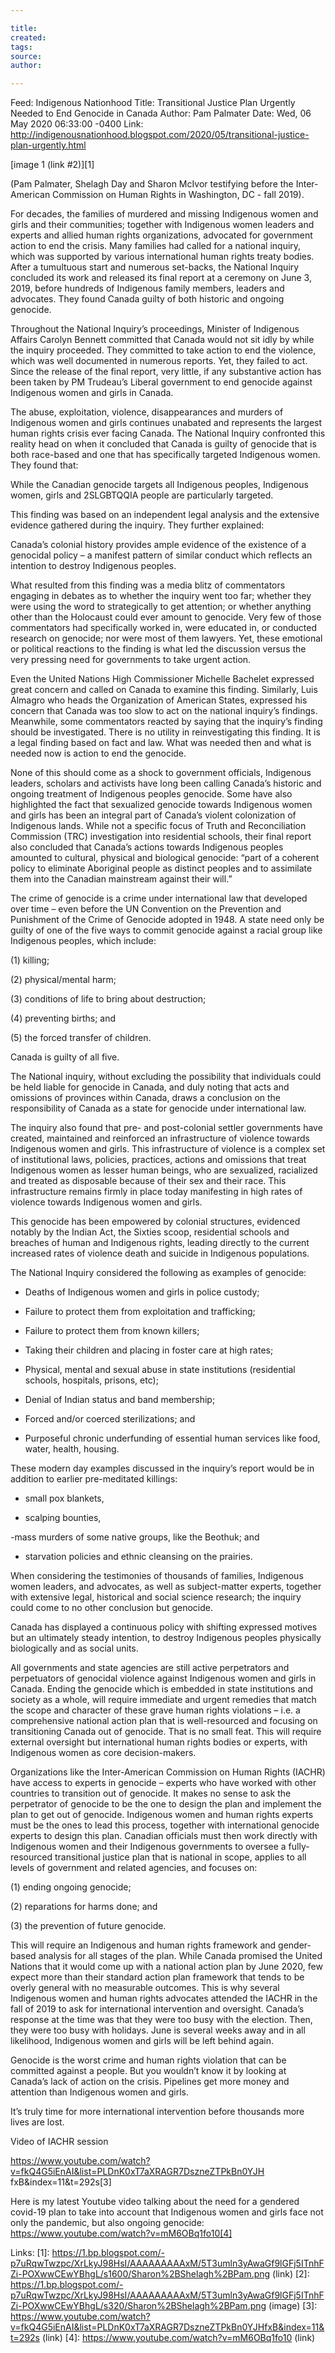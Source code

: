 ```yaml
---

title:
created:
tags:
source:
author:

---
```

Feed: Indigenous Nationhood
Title: Transitional Justice Plan Urgently Needed to End Genocide in Canada
Author: Pam Palmater
Date: Wed, 06 May 2020 06:33:00 -0400
Link: http://indigenousnationhood.blogspot.com/2020/05/transitional-justice-plan-urgently.html
 
[image 1 (link #2)][1]
 
(Pam Palmater, Shelagh Day and Sharon McIvor testifying before the 
Inter-American Commission on Human Rights in Washington, DC - fall 2019).
 
 
For decades, the families of murdered and missing Indigenous women and girls and
their communities; together with Indigenous women leaders and experts and allied
human rights organizations, advocated for government action to end the crisis. 
Many families had called for a national inquiry, which was supported by various 
international human rights treaty bodies. After a tumultuous start and numerous 
set-backs, the National Inquiry concluded its work and released its final report
at a ceremony on June 3, 2019, before hundreds of Indigenous family members, 
leaders and advocates. They found Canada guilty of both historic and ongoing 
genocide.
 
 
Throughout the National Inquiry’s proceedings, Minister of Indigenous Affairs 
Carolyn Bennett committed that Canada would not sit idly by while the inquiry 
proceeded. They committed to take action to end the violence, which was well 
documented in numerous reports. Yet, they failed to act. Since the release of 
the final report, very little, if any substantive action has been taken by PM 
Trudeau’s Liberal government to end genocide against Indigenous women and girls 
in Canada. 
 
 
The abuse, exploitation, violence, disappearances and murders of Indigenous 
women and girls continues unabated and represents the largest human rights 
crisis ever facing Canada. The National Inquiry confronted this reality head on 
when it concluded that Canada is guilty of genocide that is both race-based and 
one that has specifically targeted Indigenous women. They found that:
 
 
While the Canadian genocide targets all Indigenous peoples, Indigenous women, 
girls and 2SLGBTQQIA people are particularly targeted.
 
 
This finding was based on an independent legal analysis and the extensive 
evidence gathered during the inquiry. They further explained:
 
 
Canada’s colonial history provides ample evidence of the existence of a 
genocidal policy – a manifest pattern of similar conduct which reflects an 
intention to destroy Indigenous peoples.
 
 
What resulted from this finding was a media blitz of commentators engaging in 
debates as to whether the inquiry went too far; whether they were using the word
to strategically to get attention; or whether anything other than the Holocaust 
could ever amount to genocide. Very few of those commentators had specifically 
worked in, were educated in, or conducted research on genocide; nor were most of
them lawyers. Yet, these emotional or political reactions to the finding is what
led the discussion versus the very pressing need for governments to take urgent 
action. 
 
 
Even the United Nations High Commissioner Michelle Bachelet expressed great 
concern and called on Canada to examine this finding. Similarly, Luis Almagro 
who heads the Organization of American States, expressed his concern that Canada
was too slow to act on the national inquiry’s findings. Meanwhile, some 
commentators reacted by saying that the inquiry’s finding should be 
investigated. There is no utility in reinvestigating this finding. It is a legal
finding based on fact and law. What was needed then and what is needed now is 
action to end the genocide.
 
 
None of this should come as a shock to government officials, Indigenous leaders,
scholars and activists have long been calling Canada’s historic and ongoing 
treatment of Indigenous peoples genocide. Some have also highlighted the fact 
that sexualized genocide towards Indigenous women and girls has been an integral
part of Canada’s violent colonization of Indigenous lands. While not a specific 
focus of Truth and Reconciliation Commission (TRC) investigation into 
residential schools, their final report also concluded that Canada’s actions 
towards Indigenous peoples amounted to cultural, physical and biological 
genocide: “part of a coherent policy to eliminate Aboriginal people as distinct 
peoples and to assimilate them into the Canadian mainstream against their will.”
 
 
The crime of genocide is a crime under international law that developed over 
time – even before the UN Convention on the Prevention and Punishment of the 
Crime of Genocide adopted in 1948. A state need only be guilty of one of the 
five ways to commit genocide against a racial group like Indigenous peoples, 
which include: 
 
 
(1) killing; 
 
(2) physical/mental harm; 
 
(3) conditions of life to bring about destruction; 
 
(4) preventing births; and 
 
(5) the forced transfer of children. 
 
 
Canada is guilty of all five.
 
 
The National inquiry, without excluding the possibility that individuals could 
be held liable for genocide in Canada, and duly noting that acts and omissions 
of provinces within Canada, draws a conclusion on the responsibility of Canada 
as a state for genocide under international law.
 
 
The inquiry also found that pre- and post-colonial settler governments have 
created, maintained and reinforced an infrastructure of violence towards 
Indigenous women and girls. This infrastructure of violence is a complex set of 
institutional laws, policies, practices, actions and omissions that treat 
Indigenous women as lesser human beings, who are sexualized, racialized and 
treated as disposable because of their sex and their race. This infrastructure 
remains firmly in place today manifesting in high rates of violence towards 
Indigenous women and girls.
 
 
This genocide has been empowered by colonial structures, evidenced notably by 
the Indian Act, the Sixties scoop, residential schools and breaches of human and
Indigenous rights, leading directly to the current increased rates of violence 
death and suicide in Indigenous populations.
 
 
The National Inquiry considered the following as examples of genocide:
 
 
- Deaths of Indigenous women and girls in police custody;
 
- Failure to protect them from exploitation and trafficking;
 
- Failure to protect them from known killers;
 
- Taking their children and placing in foster care at high rates;
 
- Physical, mental and sexual abuse in state institutions (residential schools, 
hospitals, prisons, etc);
 
- Denial of Indian status and band membership;
 
- Forced and/or coerced sterilizations; and
 
- Purposeful chronic underfunding of essential human services like food, water, 
health, housing.
 
 
These modern day examples discussed in the inquiry’s report would be in addition
to earlier pre-meditated killings:
 
 
- small pox blankets, 
 
- scalping bounties, 
 
-mass murders of some native groups, like the Beothuk; and
 
- starvation policies and ethnic cleansing on the prairies.
 
 
When considering the testimonies of thousands of families, Indigenous women 
leaders, and advocates, as well as subject-matter experts, together with 
extensive legal, historical and social science research; the inquiry could come 
to no other conclusion but genocide.
 
 
Canada has displayed a continuous policy with shifting expressed motives but an 
ultimately steady intention, to destroy Indigenous peoples physically 
biologically and as social units.
 
 
All governments and state agencies are still active perpetrators and 
perpetuators of genocidal violence against Indigenous women and girls in Canada.
Ending the genocide which is embedded in state institutions and society as a 
whole, will require immediate and urgent remedies that match the scope and 
character of these grave human rights violations – i.e. a comprehensive national
action plan that is well-resourced and focusing on transitioning Canada out of 
genocide. That is no small feat. This will require external oversight but 
international human rights bodies or experts, with Indigenous women as core 
decision-makers.
 
 
Organizations like the Inter-American Commission on Human Rights (IACHR) have 
access to experts in genocide – experts who have worked with other countries to 
transition out of genocide. It makes no sense to ask the perpetrator of genocide
to be the one to design the plan and implement the plan to get out of genocide. 
Indigenous women and human rights experts must be the ones to lead this process,
together with international genocide experts to design this plan. Canadian 
officials must then work directly with Indigenous women and their Indigenous 
governments to oversee a fully- resourced transitional justice plan that is 
national in scope, applies to all levels of government and related agencies, and
focuses on: 
 
 
(1) ending ongoing genocide;
 
(2) reparations for harms done; and 
 
(3) the prevention of future genocide. 
 
 
This will require an Indigenous and human rights framework and gender-based 
analysis for all stages of the plan. While Canada promised the United Nations 
that it would come up with a national action plan by June 2020, few expect more 
than their standard action plan framework that tends to be overly general with 
no measurable outcomes. This is why several Indigenous women and human rights 
advocates attended the IACHR in the fall of 2019 to ask for international 
intervention and oversight. Canada’s response at the time was that they were too
busy with the election. Then, they were too busy with holidays. June is several 
weeks away and in all likelihood, Indigenous women and girls will be left behind
again. 
 
 
Genocide is the worst crime and human rights violation that can be committed 
against a people. But you wouldn’t know it by looking at Canada’s lack of action
on the crisis. Pipelines get more money and attention than Indigenous women and 
girls.
 
 
 
It’s truly time for more international intervention before thousands more lives 
are lost.
 
 
Video of IACHR session 
 
https://www.youtube.com/watch?v=fkQ4G5iEnAI&list=PLDnK0xT7aXRAGR7DszneZTPkBn0YJH
fxB&index=11&t=292s[3]
 
Here is my latest Youtube video talking about the need for a gendered covid-19 
plan to take into account that Indigenous women and girls face not only the 
pandemic, but also ongoing genocide:
https://www.youtube.com/watch?v=mM6OBq1fo10[4]
 
 
 
 
Links: 
[1]: https://1.bp.blogspot.com/-p7uRqwTwzpc/XrLkyJ98HsI/AAAAAAAAAxM/5T3umln3yAwaGf9lGFj5ITnhFZi-POXwwCEwYBhgL/s1600/Sharon%2BShelagh%2BPam.png (link)
[2]: https://1.bp.blogspot.com/-p7uRqwTwzpc/XrLkyJ98HsI/AAAAAAAAAxM/5T3umln3yAwaGf9lGFj5ITnhFZi-POXwwCEwYBhgL/s320/Sharon%2BShelagh%2BPam.png (image)
[3]: https://www.youtube.com/watch?v=fkQ4G5iEnAI&list=PLDnK0xT7aXRAGR7DszneZTPkBn0YJHfxB&index=11&t=292s (link)
[4]: https://www.youtube.com/watch?v=mM6OBq1fo10 (link)

